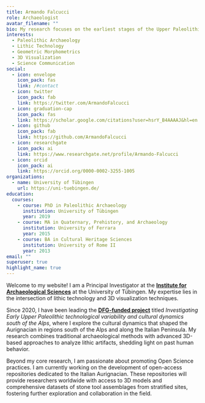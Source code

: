 ```yaml
---
title: Armando Falcucci
role: Archaeologist
avatar_filename: ""
bio: My research focuses on the earliest stages of the Upper Paleolithic. I am currently analyzing several Aurignacian sites in Italy to better understand the chrono-cultural development of this technocomplex and explore the role of climate change in the evolution of stone tool technologies.
interests:
  - Paleolithic Archaeology
  - Lithic Technology
  - Geometric Morphometrics
  - 3D Visualization
  - Science Communication
social:
  - icon: envelope
    icon_pack: fas
    link: /#contact
  - icon: twitter
    icon_pack: fab
    link: https://twitter.com/ArmandoFalcucci
  - icon: graduation-cap
    icon_pack: fas
    link: https://scholar.google.com/citations?user=hsrY_B4AAAAJ&hl=en
  - icon: github
    icon_pack: fab
    link: https://github.com/ArmandoFalcucci
  - icon: researchgate
    icon_pack: ai
    link: https://www.researchgate.net/profile/Armando-Falcucci
  - icon: orcid
    icon_pack: ai
    link: https://orcid.org/0000-0002-3255-1005
organizations:
  - name: University of Tübingen
    url: https://uni-tuebingen.de/
education:
  courses:
    - course: PhD in Paleolithic Archaeology
      institution: University of Tübingen
      year: 2019
    - course: MA in Quaternary, Prehistory, and Archaeology
      institution: University of Ferrara
      year: 2015
    - course: BA in Cultural Heritage Sciences
      institution: University of Rome II
      year: 2013
email: ""
superuser: true
highlight_name: true
---
```


Welcome to my website! I am a Principal Investigator at the [**Institute for Archaeological Sciences**](https://uni-tuebingen.de/en/faculties/faculty-of-science/departments/geosciences/work-groups-contacts/prehistory-and-archaeological-sciences/ina/) at the University of Tübingen. My expertise lies in the intersection of lithic technology and 3D visualization techniques.

Since 2020, I have been leading the [**DFG-funded project**](https://gepris.dfg.de/gepris/projekt/431809858?language=en) titled *Investigating Early Upper Paleolithic technological variability and cultural dynamics south of the Alps*, where I explore the cultural dynamics that shaped the Aurignacian in regions south of the Alps and along the Italian Peninsula. My research combines traditional archaeological methods with advanced 3D-based approaches to analyze lithic artifacts, shedding light on past human behavior.

Beyond my core research, I am passionate about promoting Open Science practices. I am currently working on the development of open-access repositories dedicated to the Italian Aurignacian. These repositories will provide researchers worldwide with access to 3D models and comprehensive datasets of stone tool assemblages from stratified sites, fostering further exploration and collaboration in the field.
